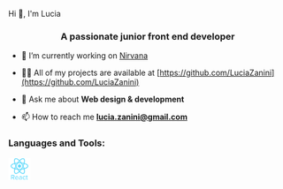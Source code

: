 Hi 👋, I'm Lucia</h1>
<h3 align="center">A passionate junior front end developer</h3>

- 🔭 I’m currently working on [Nirvana](https://luciazanini.github.io/PreEntrega3-Zanini/)

- 👨‍💻 All of my projects are available at [https://github.com/LuciaZanini](https://github.com/LuciaZanini)

- 💬 Ask me about **Web design & development**

- 📫 How to reach me **lucia.zanini@gmail.com**


<h3 align="left">Languages and Tools:</h3>
<p align="left"> <a href="https://reactjs.org/" target="_blank" rel="noreferrer"> <img src="https://raw.githubusercontent.com/devicons/devicon/master/icons/react/react-original-wordmark.svg" alt="react" width="40" height="40"/> </a> </p>

<!--
**LuciaZanini/LuciaZanini** is a ✨ _special_ ✨ repository because its `README.md` (this file) appears on your GitHub profile.

Here are some ideas to get you started:

- 🔭 I’m currently working on ...
- 🌱 I’m currently learning ...
- 👯 I’m looking to collaborate on ...
- 🤔 I’m looking for help with ...
- 💬 Ask me about ...
- 📫 How to reach me: ...
- 😄 Pronouns: ...
- ⚡ Fun fact: ...
-->
